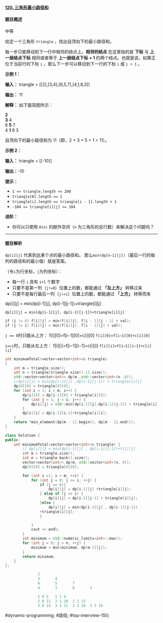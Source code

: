 #### [120. 三角形最小路径和](https://leetcode.cn/problems/triangle/)

#### 题目概述
中等

给定一个三角形 `triangle` ，找出自顶向下的最小路径和。

每一步只能移动到下一行中相邻的结点上。**相邻的结点** 在这里指的是 **下标** 与 **上一层结点下标** 相同或者等于 **上一层结点下标 + 1** 的两个结点。也就是说，如果正位于当前行的下标 `i` ，那么下一步可以移动到下一行的下标 `i` 或 `i + 1` 。

**示例 1：**

**输入：** triangle = \[[2],[3,4],[6,5,7],[4,1,8,3]\]

**输出：** 11

**解释：** 如下面简图所示：

   **2**  
  **3** 4  
 6 **5** 7  
4 **1** 8 3  

自顶向下的最小路径和为 11（即，2 + 3 + 5 + 1 = 11）。

**示例 2：**

**输入：** triangle = \[[-10]\]

**输出：**-10

**提示：**

-   `1 <= triangle.length <= 200`
-   `triangle[0].length == 1`
-   `triangle[i].length == triangle[i - 1].length + 1`
-   `-104 <= triangle[i][j] <= 104`

**进阶：**

-   你可以只使用 `O(n)` 的额外空间（`n` 为三角形的总行数）来解决这个问题吗？

---- ----
#### 题目解析
`dp[i][j]` 代表到达某个点的最小路径和。
那么`min(dp[n-1][j])`（最后一行的每列的路径和的最小值）就是答案。

（令`i`为行坐标，`j`为列坐标）：
-   每一行 `i` 具有 `i+1` 个数字
-   只要不是第一列（`j!=0`）位置上的数，都能通过 **「左上方」** 转移过来
-   只要不是每行最后一列（`j!=i`）位置上的数，都能通过 **「上方」** 转移而来

dp\[i]\[j] = min(dp\[i-1]\[j], dp\[i-1]\[j-1])+triangle\[i]\[j]

```
dp[i][j] = min(dp[i-1][j], dp[i-1][j-1])+triangle[i][j]
```

```cpp
if (j != 0) f[i][j] = min(f[i][j], f[i - 1][j - 1] + val);
if (j != i) f[i][j] = min(f[i][j], f[i - 1][j] + val);
```

`j == 0`时只能从上方：
f\[i]\[0]=f\[i−1]\[0]+c\[i]\[0]
`f[i][0]=f[i−1][0]+c[i][0]`

`i==j`时，只能从左上方：
f\[i]\[i]=f\[i−1]\[i−1]+c\[i]\[i]
`f[i][i]=f[i−1][i−1]+c[i][i]`

```cpp
int minimumTotal(vector<vector<int>>& triangle)
{
    int m = triangle.size();
    int n = triangle[triangle.size()-1].size();
    std::vector<vector<int>> dp(m ,std::vector<int>(n ,0));
    //dp[i][j] = min(dp[i-1][j] ,dp[i-1][j-1]) + triangle[i][j]
    dp[0][0] = triangle[0][0];
    for (int i = 1; i < m; i++) {
        dp[i][0] = dp[i-1][0] + triangle[i][0];
        for (int j = 1; j < i; j++) {
            dp[i][j] = std::min(dp[i-1][j],dp[i-1][j-1]) + triangle[i][j];
        }
        dp[i][i] = dp[i-1][i-1]+triangle[i][i];
    }
    return *min_element(dp[m - 1].begin(), dp[m - 1].end());
}
```

```cpp
class Solution {
public:
    int minimumTotal(vector<vector<int>>& triangle) {
        // dp[i][j] = min(dp[i-1][j] , dp[i-1][j-1])+t[i][j]
        int m = triangle.size();
        int n = triangle.back().size();
        vector<vector<int>> dp(m, std::vector<int>(n, 0));
        dp[0][0] = triangle[0][0];

        for (int i =1; i < m; ++i) {
            for (int j = 0; j <= i; ++j) {
                if (j == 0){
                    dp[i][j] = dp[i-1][j] +triangle[i][j];
                } else if (j == i) {
                    dp[i][j] = dp[i-1][j-1] + triangle[i][j];
                }else {
                    dp[i][j] = min(dp[i-1][j] , dp[i-1][j-1])
                +triangle[i][j];
                }

            }
            cout << endl;
        }
        int minimum = std::numeric_limits<int>::max();
        for (int j = 0; j < n; ++j) {
            minimum = min(minimum, dp[m-1][j]);
        }
        return minimum;
    }
};
```

```c
               2
               3       4
               6       5       7
               4       1       8       3

               1 0 5   1 1 6
               2 0 11  2 1 10  2 2 13
               3 0 15  3 1 11  3 2 18  3 3 16
```
#dynamic-programming; #路径; #top-interview-150; 
